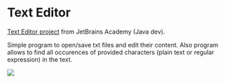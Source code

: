 # Text Editor
[Text Editor project](https://hyperskill.org/projects/38?track=1) from JetBrains Academy (Java dev).

Simple program to open/save txt files and edit their content.
Also program allows to find all occurences of provided characters (plain text or regular expression) in the text.

![](demonstration.gif)
